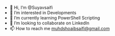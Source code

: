 - 👋 Hi, I’m @Suyavsaifi
- 👀 I’m interested in Developments
- 🌱 I’m currently learning PowerShell Scripting
- 💞️ I’m looking to collaborate on LinkedIn
- 📫 How to reach me muhdshoaibsaifi@gmail.com

<!---
Suyavsaifi/Suyavsaifi is a ✨ special ✨ repository because its `README.md` (this file) appears on your GitHub profile.
You can click the Preview link to take a look at your changes.
--->
